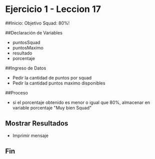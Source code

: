 # Ejercicio 1 - Leccion 17

##Inicio: Objetivo Squad: 80%!

##Declaración de Variables

- puntosSquad
- puntosMaximo
- resultado
- porcentaje

##Ingreso de Datos

- Pedir la cantidad de puntos por squad
- Pedir la cantidad puntos maximo disponibles

##Proceso

- si el porcentaje obtenido es menor o igual que 80%, almacenar en variable porcentaje "Muy bien Squad"

## Mostrar Resultados

- Imprimir mensaje

## Fin
